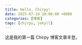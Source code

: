 ```yaml
---
title: Hello, Chirpy!
date: 2025-07-10 10:00:00 +0800
categories: [博客]
tags: [chirpy, jekyll]
---
```


这是我的第一篇 Chirpy 博客文章丰登。
